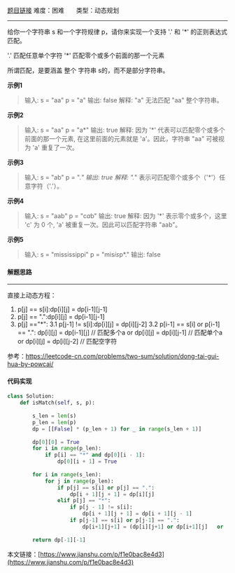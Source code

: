  [题目链接](https://leetcode-cn.com/problems/regular-expression-matching/)
难度：困难          &nbsp;&nbsp;&nbsp;&nbsp;&nbsp;&nbsp;类型：动态规划  
***
 给你一个字符串 s 和一个字符规律 p，请你来实现一个支持 '.' 和 '*' 的正则表达式匹配。

'.' 匹配任意单个字符
'*' 匹配零个或多个前面的那一个元素

所谓匹配，是要涵盖 整个 字符串 s的，而不是部分字符串。
 
**示例1**
> 输入:
s = "aa"
p = "a"
输出: false
解释: "a" 无法匹配 "aa" 整个字符串。

**示例2**
>输入:
s = "aa"
p = "a*"
输出: true
解释: 因为 '*' 代表可以匹配零个或多个前面的那一个元素, 在这里前面的元素就是 'a'。因此，字符串 "aa" 可被视为 'a' 重复了一次。

**示例3**
>输入:
s = "ab"
p = ".*"
输出: true
解释: ".*" 表示可匹配零个或多个（'*'）任意字符（'.'）。

**示例4**
>输入:
s = "aab"
p = "c*a*b"
输出: true
解释: 因为 '*' 表示零个或多个，这里 'c' 为 0 个, 'a' 被重复一次。因此可以匹配字符串 "aab"。

**示例5**
>输入:
s = "mississippi"
p = "mis*is*p*."
输出: false

#### 解题思路
***
直接上动态方程：

1. p[j] == s[i]:dp[i][j] = dp[i-1][j-1]
2. p[j] == ".":dp[i][j] = dp[i-1][j-1]
3. p[j] =="*":
3.1 p[j-1] != s[i]:dp[i][j] = dp[i][j-2]
3.2 p[i-1] == s[i] or p[i-1] == ".":
dp[i][j] = dp[i-1][j] // 匹配多个a
or dp[i][j] = dp[i][j-1] // 匹配单个a
or dp[i][j] = dp[i][j-2] // 匹配空字符

参考：https://leetcode-cn.com/problems/two-sum/solution/dong-tai-gui-hua-by-powcai/


#### 代码实现
```python
class Solution:
    def isMatch(self, s, p):
      
        s_len = len(s)
        p_len = len(p)
        dp = [[False] * (p_len + 1) for _ in range(s_len + 1)]
        
        dp[0][0] = True
        for i in range(p_len):
            if p[i] == "*" and dp[0][i - 1]:
                dp[0][i + 1] = True
        
        for i in range(s_len):
            for j in range(p_len):
                if p[j] == s[i] or p[j] == ".":
                    dp[i + 1][j + 1] = dp[i][j]
                elif p[j] == "*":
                    if p[j - 1] != s[i]:
                        dp[i + 1][j + 1] = dp[i + 1][j - 1]
                    if p[j-1] == s[i] or p[j-1] == ".":
                        dp[i+1][j+1] = (dp[i][j+1] or dp[i+1][j]   or  dp[i+1][j-1])
        
        return dp[-1][-1]
```

本文链接：[https://www.jianshu.com/p/f1e0bac8e4d3](https://www.jianshu.com/p/f1e0bac8e4d3)

